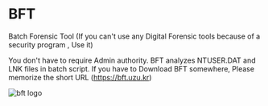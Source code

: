 # BFT
Batch Forensic Tool (If you can't use any Digital Forensic tools because of a security program , Use it)

You don't have to require Admin authority.
BFT analyzes NTUSER.DAT and LNK files in batch script.
If you have to Download BFT somewhere, Please memorize the short URL (https://bft.uzu.kr)

![bft logo](https://github.com/user-attachments/assets/4463512a-d42a-4729-974d-e7de265e57e1)
